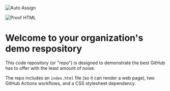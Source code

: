 ![Auto Assign](https://github.com/devdisplay/demo-repository/actions/workflows/auto-assign.yml/badge.svg)

![Proof HTML](https://github.com/devdisplay/demo-repository/actions/workflows/proof-html.yml/badge.svg)

# Welcome to your organization's demo respository
This code repository (or "repo") is designed to demonstrate the best GitHub has to offer with the least amount of noise.

The repo includes an `index.html` file (so it can render a web page), two GitHub Actions workflows, and a CSS stylesheet dependency.
